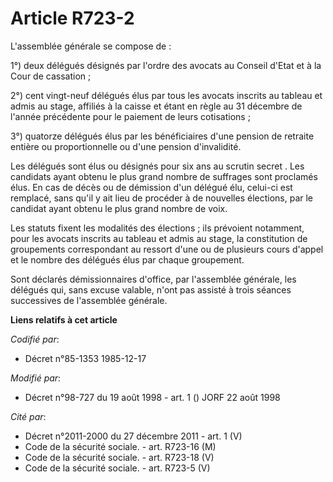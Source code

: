 # Article R723-2

L'assemblée générale se compose de : 

1°) deux délégués désignés par l'ordre des avocats au Conseil d'Etat et à la Cour de cassation ; 

2°) cent vingt-neuf délégués élus par tous les avocats inscrits au tableau et admis au stage, affiliés à la caisse et étant
en règle au 31 décembre de l'année précédente pour le paiement de leurs cotisations ; 

3°) quatorze délégués élus par les bénéficiaires d'une pension de retraite entière ou proportionnelle ou d'une pension
d'invalidité. 

Les délégués sont élus ou désignés pour six ans au scrutin secret     . Les candidats ayant obtenu le plus grand nombre de
suffrages sont proclamés élus. En cas de décès ou de démission d'un délégué élu, celui-ci est remplacé, sans qu'il y ait lieu
de procéder à de nouvelles élections, par le candidat ayant obtenu le plus grand nombre de voix. 

Les statuts fixent les modalités des élections ; ils prévoient notamment, pour les avocats inscrits au tableau et admis au
stage, la constitution de groupements correspondant au ressort d'une ou de plusieurs cours d'appel et le nombre des délégués
élus par chaque groupement. 

Sont déclarés démissionnaires d'office, par l'assemblée générale, les délégués qui, sans excuse valable, n'ont pas assisté à
trois séances successives de l'assemblée générale.

**Liens relatifs à cet article**

_Codifié par_:

  - Décret n°85-1353 1985-12-17

_Modifié par_:

  - Décret n°98-727 du 19 août 1998 - art. 1 () JORF 22 août 1998

_Cité par_:

  - Décret n°2011-2000 du 27 décembre 2011 - art. 1 (V)
  - Code de la sécurité sociale. - art. R723-16 (M)
  - Code de la sécurité sociale. - art. R723-18 (V)
  - Code de la sécurité sociale. - art. R723-5 (V)
